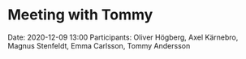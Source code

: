 # Meeting with Tommy 

Date: 2020-12-09 13:00
Participants: Oliver Högberg, Axel Kärnebro, Magnus Stenfeldt, Emma Carlsson, Tommy Andersson

